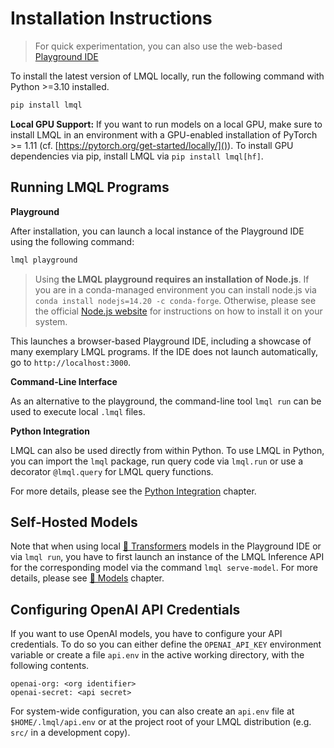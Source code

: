 # Installation Instructions

> For quick experimentation, you can also use the web-based [Playground IDE](https://lmql.ai/playground)

To install the latest version of LMQL locally, run the following command with Python >=3.10 installed.

```bash
pip install lmql
```

**Local GPU Support:** If you want to run models on a local GPU, make sure to install LMQL in an environment with a GPU-enabled installation of PyTorch >= 1.11 (cf. [https://pytorch.org/get-started/locally/]()). To install GPU dependencies via pip, install LMQL via `pip install lmql[hf]`.

## Running LMQL Programs

**Playground**

After installation, you can launch a local instance of the Playground IDE using the following command:

```bash
lmql playground
```

> Using **the LMQL playground requires an installation of Node.js**. If you are in a conda-managed environment you can install node.js via `conda install nodejs=14.20 -c conda-forge`. Otherwise, please see the official [Node.js website](https://nodejs.org/en/download/) for instructions on how to install it on your system.

This launches a browser-based Playground IDE, including a showcase of many exemplary LMQL programs. If the IDE does not launch automatically, go to `http://localhost:3000`.

**Command-Line Interface**

As an alternative to the playground, the command-line tool `lmql run` can be used to execute local `.lmql` files.

**Python Integration**

LMQL can also be used directly from within Python. To use LMQL in Python, you can import the `lmql` package, run query code via `lmql.run` or use a decorator `@lmql.query` for LMQL query functions.

For more details, please see the [Python Integration](./python/python.ipynb) chapter.

## Self-Hosted Models

Note that when using local [🤗 Transformers](https://huggingface.co/transformers) models in the Playground IDE or via `lmql run`, you have to first launch an instance of the LMQL Inference API for the corresponding model via the command `lmql serve-model`. For more details, please see [🤗 Models](./language/hf.md) chapter.

## Configuring OpenAI API Credentials

If you want to use OpenAI models, you have to configure your API credentials. To do so you can either define the `OPENAI_API_KEY` environment variable or create a file `api.env` in the active working directory, with the following contents.

```
openai-org: <org identifier>
openai-secret: <api secret>
```

For system-wide configuration, you can also create an `api.env` file at `$HOME/.lmql/api.env` or at the project root of your LMQL distribution (e.g. `src/` in a development copy).
